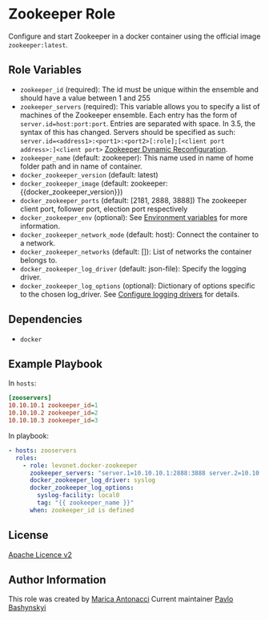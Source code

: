 Zookeeper Role
==============

Configure and start Zookeeper in a docker container using the official image `zookeeper:latest`. 

Role Variables
--------------

- `zookeeper_id` (required): The id must be unique within the ensemble and should have a value between 1 and 255
- `zookeeper_servers` (required): This variable allows you to specify a list of machines of the Zookeeper ensemble. Each entry has the form of `server.id=host:port:port`. Entries are separated with space.
  In 3.5, the syntax of this has changed. Servers should be specified as such: `server.id=<address1>:<port1>:<port2>[:role];[<client port address>:]<client port>` [Zookeeper Dynamic Reconfiguration](http://zookeeper.apache.org/doc/r3.5.3-beta/zookeeperReconfig.html).
- `zookeeper_name` (default: zookeeper): This name used in name of home folder path and in name of container.
- `docker_zookeeper_version` (default: latest)
- `docker_zookeeper_image` (default: zookeeper:{{docker_zookeeper_version}})
- `docker_zookeeper_ports` (default: [2181, 2888, 3888]) The zookeeper client port, follower port, election port respectively
- `docker_zookeeper_env` (optional): See [Environment variables](https://github.com/31z4/zookeeper-docker#environment-variables) for more information.
- `docker_zookeeper_network_mode` (default: host): Connect the container to a network.
- `docker_zookeeper_networks` (default: []): List of networks the container belongs to.
- `docker_zookeeper_log_driver` (default: json-file): Specify the logging driver.
- `docker_zookeeper_log_options` (optional): Dictionary of options specific to the chosen log_driver. See [Configure logging drivers](https://docs.docker.com/engine/admin/logging/overview/) for details.

Dependencies
------------

- `docker`

Example Playbook
----------------

In `hosts`:
```ini
[zooservers]
10.10.10.1 zookeeper_id=1
10.10.10.2 zookeeper_id=2
10.10.10.3 zookeeper_id=3
```

In playbook:
```yaml
- hosts: zooservers
  roles:
    - role: levonet.docker-zookeeper
      zookeeper_servers: "server.1=10.10.10.1:2888:3888 server.2=10.10.10.2:2888:3888 server.3=10.10.10.3:2888:3888"
      docker_zookeeper_log_driver: syslog
      docker_zookeeper_log_options:
        syslog-facility: local0
        tag: "{{ zookeeper_name }}"
      when: zookeeper_id is defined
```

License
-------

[Apache Licence v2](http://www.apache.org/licenses/LICENSE-2.0)

Author Information
------------------

This role was created by [Marica Antonacci](https://github.com/maricaantonacci)
Current maintainer [Pavlo Bashynskyi](https://github.com/levonet)
